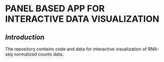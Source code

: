 # **PANEL BASED APP FOR INTERACTIVE DATA VISUALIZATION** 

## *Introduction* 


The repository contains code and data for interactive visualization of RNA-seq normalized counts data.
